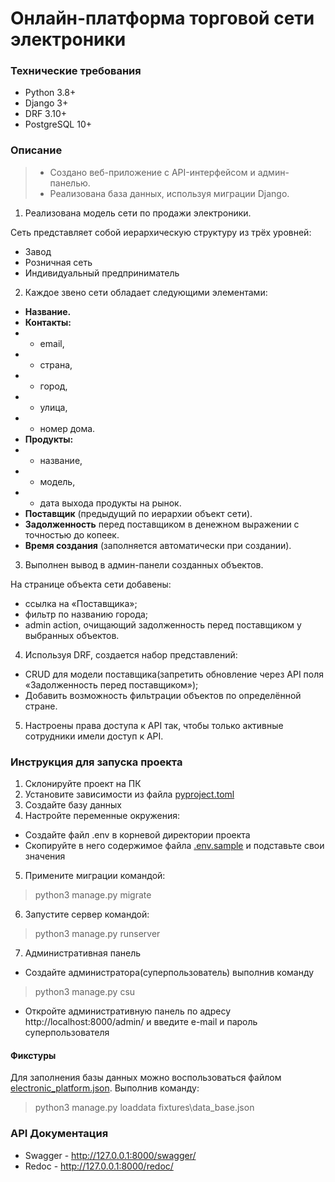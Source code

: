 # **Онлайн-платформа торговой сети электроники**


### **Технические требования**
- Python 3.8+
- Django 3+
- DRF 3.10+
- PostgreSQL 10+

### **Описание**
> - Создано веб-приложение с API-интерфейсом и админ-панелью.
> - Реализована база данных, используя миграции Django.

1) Реализована модель сети по продажи электроники.

Сеть представляет собой иерархическую структуру из трёх уровней:
- Завод
- Розничная сеть
- Индивидуальный предприниматель

2) Каждое звено сети обладает следующими элементами:
- **Название.**
- **Контакты:**
- - email,
- - страна,
- - город,
- - улица,
- - номер дома.
- **Продукты:**
- - название,
- - модель,
- - дата выхода продукты на рынок.
- **Поставщик** (предыдущий по иерархии объект сети).
- **Задолженность** перед поставщиком в денежном выражении с точностью до копеек.
- **Время создания** (заполняется автоматически при создании).

3) Выполнен вывод в админ-панели созданных объектов.

На странице объекта сети добавены:

- ссылка на «Поставщика»;
- фильтр по названию города;
- admin action, очищающий задолженность перед поставщиком у выбранных объектов.
4) Используя DRF, создается набор представлений:
- CRUD для модели поставщика(запретить обновление через API поля «Задолженность перед поставщиком»);
- Добавить возможность фильтрации объектов по определённой стране.
5) Настроены права доступа к API так, чтобы только активные сотрудники имели доступ к API.

### Инструкция для запуска проекта

1. Склонируйте проект на ПК
2. Установите зависимости из файла [pyproject.toml](pyproject.toml)
3. Создайте базу данных
4. Настройте переменные окружения:
- Создайте файл .env в корневой директории проекта
- Скопируйте в него содержимое файла [.env.sample](.env.sample) и подставьте свои значения
5. Примените миграции командой:
> python3 manage.py migrate
6. Запустите сервер командой:
> python3 manage.py runserver
7. Административная панель
- Создайте администратора(суперпользователь) выполнив команду
> python3 manage.py csu

- Откройте административную панель по адресу http://localhost:8000/admin/ и введите e-mail и пароль суперпользователя

#### Фикстуры

Для заполнения базы данных можно воспользоваться файлом [electronic_platform.json](fixtures%2Felectronic_platform.json). Выполнив команду:
>python3 manage.py loaddata fixtures\data_base.json

### API Документация

- Swagger - http://127.0.0.1:8000/swagger/
- Redoc - http://127.0.0.1:8000/redoc/

